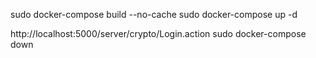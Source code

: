 sudo docker-compose build --no-cache
sudo docker-compose up -d

http://localhost:5000/server/crypto/Login.action
sudo docker-compose down





